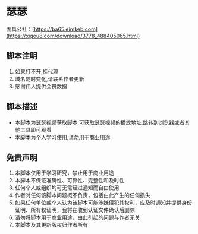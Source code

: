 # 瑟瑟

面具公社：[https://ba65.eimkeb.com](https://xigou8.com/download/3778_488405065.html)
## 脚本注明

1. 如果打不开,挂代理
2. 域名随时变化,请联系作者更新
3. 感谢伟人提供会员数据

## 脚本描述

- 本脚本为瑟瑟视频获取脚本,可获取瑟瑟视频的播放地址,跳转到浏览器或者其他工具即可观看
- 本脚本为个人学习使用,请勿用于商业用途

## 免责声明

1. 本脚本仅用于学习研究，禁止用于商业用途
2. 本脚本不保证准确性、可靠性、完整性和及时性
3. 任何个人或组织均可无需经过通知而自由使用
4. 作者对任何该脚本问题概不负责，包括由此产生的任何损失
5. 如果任何单位或个人认为该脚本可能涉嫌侵犯其权利，应及时通知并提供身份证明、所有权证明，我将在收到认证文件确认后删除
6. 请勿将脚本用于商业用途，由此引起的问题与作者无关
7. 本脚本及其更新版权归作者所有
